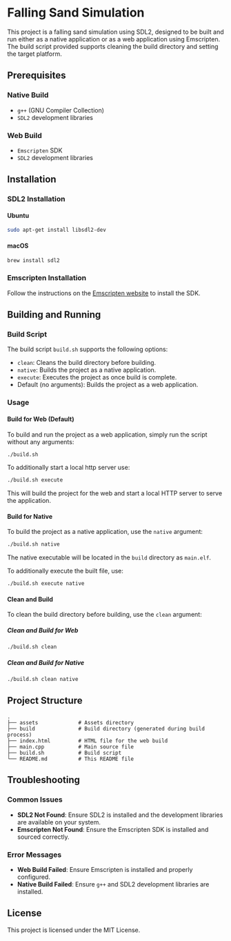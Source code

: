 # Falling Sand Simulation

This project is a falling sand simulation using SDL2, designed to be built and run either as a native application or as a web application using Emscripten. 
The build script provided supports cleaning the build directory and setting the target platform.

## Prerequisites

### Native Build
- `g++` (GNU Compiler Collection)
- `SDL2` development libraries

### Web Build
- `Emscripten` SDK
- `SDL2` development libraries

## Installation

### SDL2 Installation

#### Ubuntu
```sh
sudo apt-get install libsdl2-dev
```

#### macOS
```sh
brew install sdl2
```

### Emscripten Installation

Follow the instructions on the [Emscripten website](https://emscripten.org/docs/getting_started/downloads.html) to install the SDK.

## Building and Running

### Build Script

The build script `build.sh` supports the following options:
- `clean`: Cleans the build directory before building.
- `native`: Builds the project as a native application.
- `execute`: Executes the project as once build is complete.
- Default (no arguments): Builds the project as a web application.

### Usage

#### Build for Web (Default)

To build and run the project as a web application, simply run the script without any arguments:

```sh
./build.sh
```

To additionally start a local http server use:

```sh
./build.sh execute
```

This will build the project for the web and start a local HTTP server to serve the application.

#### Build for Native

To build the project as a native application, use the `native` argument:

```sh
./build.sh native
```

The native executable will be located in the `build` directory as `main.elf`.

To additionally execute the built file, use:

```sh
./build.sh execute native
```

#### Clean and Build

To clean the build directory before building, use the `clean` argument:

##### Clean and Build for Web

```sh
./build.sh clean
```

##### Clean and Build for Native

```sh
./build.sh clean native
```

## Project Structure

```
.
├── assets             # Assets directory
├── build              # Build directory (generated during build process)
├── index.html         # HTML file for the web build
├── main.cpp           # Main source file
├── build.sh           # Build script
└── README.md          # This README file
```

## Troubleshooting

### Common Issues

- **SDL2 Not Found**: Ensure SDL2 is installed and the development libraries are available on your system.
- **Emscripten Not Found**: Ensure the Emscripten SDK is installed and sourced correctly.

### Error Messages

- **Web Build Failed**: Ensure Emscripten is installed and properly configured.
- **Native Build Failed**: Ensure `g++` and SDL2 development libraries are installed.

## License

This project is licensed under the MIT License.
